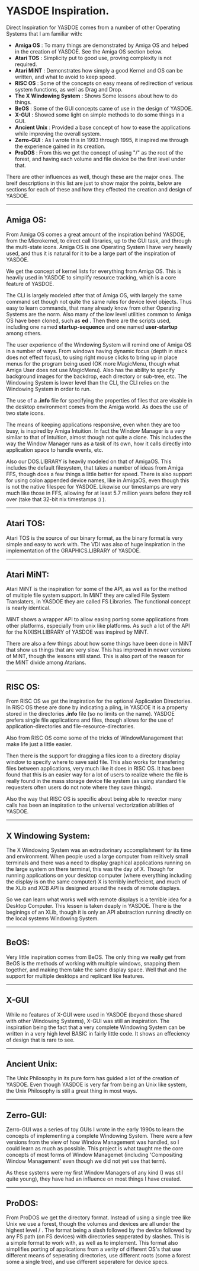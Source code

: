 # YASDOE Inspiration.

Direct Inspiration for YASDOE comes from a number of other Operating Systems that I am familiar with:


* **Amiga OS** : To many things are demonstrated by Amiga OS and helped in the creation of YASDOE.  See the Amiga OS section below.
* **Atari TOS** : Simplicity put to good use, proving complexity is not required.
* **Atari MiNT** : Demonstrates how simply a good Kernel and OS can be written, and what to avoid to keep speed.
* **RISC OS** : Some of the concepts on easy means of redirection of verious system functions, as well as Drag and Drop.
* **The X Windowing System** : Shows Some lessons about how to do things.
* **BeOS** : Some of the GUI concepts came of use in the design of YASDOE.
* **X-GUI** : Showed some light on simple methods to do some things in a GUI.
* **Ancient Unix** : Provided a base concept of how to ease the applications while improving the overall system.
* **Zerro-GUI** : As I wrote this in 1993 through 1995, it inspired me through the experience gained in its creation.
* **ProDOS** : From this we get the concept of using "/" as the root of the forest, and having each volume and file device be the first level under that.

There are other influences as well, though these are the major ones.  The breif descriptions in this list are just to show major the points, below are sections for each of these and how they effected the creation and design of YASDOE.

---
## Amiga OS:

From Amiga OS comes a great amount of the inspiration behind YASDOE, from the Microkernel, to direct call libraries, up to the GUI task, and through the multi-state icons.  Amiga OS is one Operating System I have very heavily used, and thus it is natural for it to be a large part of the inspiration of YASDOE.

We get the concept of kernel lists for everything from Amiga OS.  This is heavily used in YASDOE to simplify resource tracking, which is a core feature of YASDOE.

The CLI is largely modeled after that of Amiga OS, with largely the same command set though not quite the same rules for device level objects.  Thus easy to learn commands, that many already know from other Operating Systems are the norm.  Also many of the low level utilities common to Amiga OS have been cloned, such as **ed** .  Then there are the scripts used, including one named **startup-sequence** and one named **user-startup** among others.

The user experience of the Windowing System will remind one of Amiga OS in a number of ways.  From windows having dynamic focus (depth in stack does not effect focus), to using right mouse clicks to bring up in place menus for the program being used (OK more MagicMenu, though what Amiga User does not use MagicMenu).  Also has the ability to specify background images for the backdrop, each directory or sub-tree, etc.  The Windowing System is lower level than the CLI, the CLI relies on the Windowing System in order to run.

The use of a **.info** file for specifying the properties of files that are visable in the desktop environment comes from the Amiga world.  As does the use of two state icons.

The means of keeping applications responsive, even when they are too busy, is inspired by Amiga Intuition.  In fact the Window Manager is a very similar to that of Intuition, almost though not quite a clone.  This includes the way the Window Manager runs as a task of its own, how it calls directly into application space to handle events, etc.

Also our DOS.LIBRARY is heavily modeled on that of AmigaOS.  This includes the default filesystem, that takes a number of ideas from Amiga FFS, though does a few things a little better for speed.  There is also support for using colon appended device names, like in AmigaOS, even though this is not the native filespec for YASDOE.  Likewise our timestamps are very much like those in FFS, allowing for at least 5.7 million years before they roll over (take that 32-bit nix timestamps :) ).


---
## Atari TOS:

Atari TOS is the source of our binary format, as the binary format is very simple and easy to work with.  The VDI was also of huge inspiration in the implementation of the GRAPHICS.LIBRARY of YASDOE.

---
## Atari MiNT:

Atari MiNT is the inspiration for some of the API, as well as for the method of multiple file system support.  In MiNT they are called File System Translaters, in YASDOE they are called FS Libraries.  The functional concept is nearly identical.

MiNT shows a wrapper API to allow easing porting some applications from other platforms, especially from unix like platforms.  As such a lot of the API for the NIXISH.LIBRARY of YASDOE was inspired by MiNT.

There are also a few things about how some things have been done in MiNT that show us things that are very slow.  This has improved in newer versions of MiNT, though the lessons still stand.  This is also part of the reason for the MiNT divide among Atarians.

---
## RISC OS:

From RISC OS we get the inspiration for the optional Application Directories.  In RISC OS these are done by indicating a pling, in YASDOE it is a property stored in the directories **.info** file (so no limits on the name).  YASDOE prefers single file applications and files, though allows for the use of application-directories and file-resource-directories.

Also from RISC OS come some of the tricks of WindowManagement that make life just a little easier.

Then there is the support for dragging a files icon to a directory display window to specify where to save said file.  This also works for transfering files between applications, very much like it does in RISC OS.  It has been found that this is an easier way for a lot of users to realize where the file is really found in the mass storage device file system (as using standard file requesters often users do not note where they save things).

Also the way that RISC OS is specific about being able to revector many calls has been an inspiration to the universal vectorization abilities of YASDOE.

---
## X Windowing System:

The X Windowing System was an extradorinary accomplishment for its time and environment.  When people used a large computer from relitively small terminals and there was a need to display graphical applications running on the large system on there terminal, this was the day of X.  Though for running applications on your desktop computer (where everything including the display is on the same computer) X is terribly ineffecient, and much of the XLib and XCB API is designed around the needs of remote displays.

So we can learn what works well with remote displays is a terrible idea for a Desktop Computer.  This lessen is taken deaply in YASDOE. There is the beginings of an XLib, though it is only an API abstraction running directly on the local systems Windowing System.

---
## BeOS:

Very little inspiration comes from BeOS.  The only thing we really get from BeOS is the methods of working with multiple windows, snapping them together, and making them take the same display space.  Well that and the support for multiple desktops and replicant like features.

---
## X-GUI

While no features of X-GUI were used in YASDOE (beyond those shared with other Windowing Systems), X-GUI was still an inspiration.  The inspiration being the fact that a very complete Windowing System can be written in a very high level BASIC in fairly little code.  It shows an effeciency of design that is rare to see.

---
## Ancient Unix:

The Unix Philosophy in its pure form has guided a lot of the creation of YASDOE.  Even though YASDOE is very far from being an Unix like system, the Unix Philosophy is still a great thing in most ways.

---
## Zerro-GUI:

Zerro-GUI was a series of toy GUIs I wrote in the early 1990s to learn the concepts of implementing a complete Windowing System.  There were a few versions from the view of how Window Management was handled, so I could learn as much as possible.  This project is what taught me the core concepts of most forms of Window Managemet (including 'Compositing Window Management' even though we did not yet use that term).

As these systems were my first Window Managers of any kind (I was stil quite young), they have had an influence on most things I have created.

---
## ProDOS:

From ProDOS we get the directory format.  Instead of using a single tree like Unix we use a forest, though the volumes and devices are all under the highest level / .  The format being a slash followed by the device followed by any FS path (on FS devices) with directories sepperated by slashes.  This is a simple format to work with, as well as to implement.  This format also simplifies porting of applications from a verity of different OS's that use different means of seperating directories, use different roots (some a forest some a single tree), and use different seperatere for device specs.